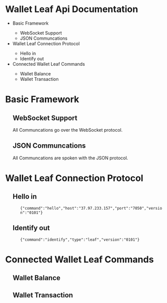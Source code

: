 # Wallet Leaf Api Documentation

<ul>
  <li>Basic Framework</li>
  <ul>
    <li>WebSocket Support</li>
    <li>JSON Communcations</li>
  </ul>
  <li>Wallet Leaf Connection Protocol</li>
  <ul>
    <li>Hello in</li>
    <li>Identify out</li>
  </ul>
  <li>Connected Wallet Leaf Commands</li>
  <ul>
    <li>Wallet Balance</li>
    <li>Wallet Transaction</li>
  </ul>
</ul>

<h1>Basic Framework</h1>
<ul>
  <h2>WebSocket Support</h2>
  <p>All Communcations go over the WebSocket protocol.</p>
  <h2>JSON Communcations</h2>
  <p>All Communcations are spoken with the JSON protocol.</p>
</ul>


<h1>Wallet Leaf Connection Protocol</h1>
<ul>
  <h2>Hello in</h2>
  <ul>
    <p><code>{"command":"hello","host":"37.97.233.157","port":"7050","version":"0101"}</code></p>
  </ul>
  <h2>Identify out</h2>
  <ul>
    <p><code>{"command":"identify","type":"leaf","version":"0101"}</code></p>
  </ul>
</ul>

<h1>Connected Wallet Leaf Commands</h1>
<ul>
  <h2>Wallet Balance</h2>
  <h2>Wallet Transaction</h2>
</ul>
